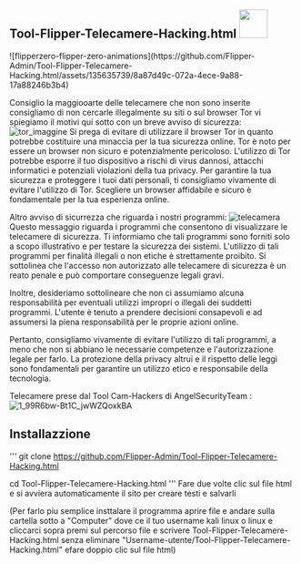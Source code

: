 <h2>Tool-Flipper-Telecamere-Hacking.html <img img src="https://media.giphy.com/media/12oufCB0MyZ1Go/giphy.gif" width="50"></h2>
![flipperzero-flipper-zero-animations](https://github.com/Flipper-Admin/Tool-Flipper-Telecamere-Hacking.html/assets/135635739/8a87d49c-072a-4ece-9a88-17a88246b3b4)

Consiglio la maggiooarte delle telecamere che non sono inserite consigliamo di non cercarle illegalmente su siti o
sul browser Tor vi spiegiamo il motivi qui sotto con un breve avviso di sicurezza: ![tor_imaggine](https://github.com/Flipper-Admin/Tool-Flipper-Telecamere-Hacking.html/assets/135635739/62e311f2-f5d9-48b8-8acc-ca07d9d58bbf)
Si prega di evitare di utilizzare il browser Tor in quanto potrebbe costituire una minaccia per la tua sicurezza online. Tor è noto per essere un browser non sicuro e potenzialmente pericoloso. L'utilizzo di Tor potrebbe esporre il tuo dispositivo a rischi di virus dannosi, attacchi informatici e potenziali violazioni della tua privacy. Per garantire la tua sicurezza e proteggere i tuoi dati personali, ti consigliamo vivamente di evitare l'utilizzo di Tor. Scegliere un browser affidabile e sicuro è fondamentale per la tua esperienza online.

Altro avviso di sicurrezza che riguarda i nostri programmi: 
![telecamera](https://github.com/Flipper-Admin/Tool-Flipper-Telecamere-Hacking.html/assets/135635739/e9638b5d-13fc-4981-aee7-e210ba5d120e)
Questo messaggio riguarda i programmi che consentono di visualizzare le telecamere di sicurezza. Ti informiamo che tali programmi sono forniti solo a scopo illustrativo e per testare la sicurezza dei sistemi. L'utilizzo di tali programmi per finalità illegali o non etiche è strettamente proibito. Si sottolinea che l'accesso non autorizzato alle telecamere di sicurezza è un reato penale e può comportare conseguenze legali gravi.

Inoltre, desideriamo sottolineare che non ci assumiamo alcuna responsabilità per eventuali utilizzi impropri o illegali dei suddetti programmi. L'utente è tenuto a prendere decisioni consapevoli e ad assumersi la piena responsabilità per le proprie azioni online.

Pertanto, consigliamo vivamente di evitare l'utilizzo di tali programmi, a meno che non si abbiano le necessarie competenze e l'autorizzazione legale per farlo. La protezione della privacy altrui e il rispetto delle leggi sono fondamentali per garantire un utilizzo etico e responsabile della tecnologia.

Telecamere prese dal Tool Cam-Hackers di AngelSecurityTeam :
![1_99R6bw-Bt1C_jwWZQoxkBA](https://github.com/Flipper-Admin/Tool-Flipper-Telecamere-Hacking.html/assets/135635739/3f8b767e-2bac-4577-b8e7-41757c5383a8)

## Installazzione
'''
git clone https://github.com/Flipper-Admin/Tool-Flipper-Telecamere-Hacking.html

cd Tool-Flipper-Telecamere-Hacking.html
'''
Fare due volte clic sul file html e si avviera automaticamente il sito per creare testi e salvarli

(Per farlo piu semplice insttalare il programma aprire file e andare sulla cartella sotto a "Computer" dove ce il tuo username kali linux o linux e cliccarci sopra premi sul percorso file e scrivere Tool-Flipper-Telecamere-Hacking.html senza eliminare "Username-utente/Tool-Flipper-Telecamere-Hacking.html" efare doppio clic sul file html) 
